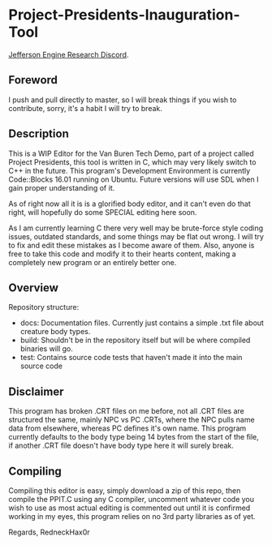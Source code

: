 # Project-Presidents-Inauguration-Tool

[Jefferson Engine Research Discord](https://discord.gg/tzF3YFu/).

Foreword
----------------
I push and pull directly to master, so I will break things if you wish to contribute, sorry, it's a habit I will try to break.

Description
----------------
This is a WIP Editor for the Van Buren Tech Demo, part of a project called Project Presidents, this tool is written in C, which may very likely switch to C++ in the future. This program's Development Environment is currently Code::Blocks 16.01 running on Ubuntu. Future versions will use SDL when I gain proper understanding of it.

As of right now all it is is a glorified body editor, and it can't even do that right, will hopefully do some SPECIAL editing here soon.

As I am currently learning C there very well may be brute-force style coding issues, outdated standards, and some things may be flat out wrong. I will try to fix and edit these mistakes as I become aware of them. Also, anyone is free to take this code and modify it to their hearts content, making a completely new program or an entirely better one.

Overview
----------------
Repository structure:
- docs: Documentation files. Currently just contains a simple .txt file about creature body types.
- build: Shouldn't be in the repository itself but will be where compiled binaries will go.
- test: Contains source code tests that haven't made it into the main source code

Disclaimer
----------------
This program has broken .CRT files on me before, not all .CRT files are structured the same, mainly NPC vs PC .CRTs, where the NPC pulls name data from elsewhere, whereas PC defines it's own name. This program currently defaults to the body type being 14 bytes from the start of the file, if another .CRT file doesn't have body type here it will surely break.

Compiling
----------------

Compiling this editor is easy, simply download a zip of this repo, then compile the PPIT.C using any C compiler, uncomment whatever code you wish to use as most actual editing is commented out until it is confirmed working in my eyes, this program relies on no 3rd party libraries as of yet.

Regards, RedneckHax0r
